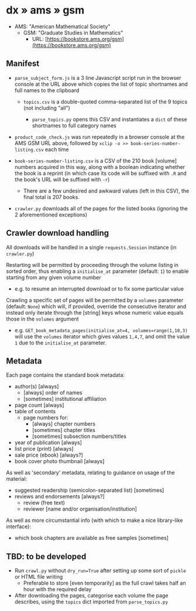 # dx » ams » gsm

- AMS: "American Mathematical Society"
  - GSM: "Graduate Studies in Mathematics"
    - URL: [https://bookstore.ams.org/gsm](https://bookstore.ams.org/gsm)

## Manifest

- `parse_subject_form.js` is a 3 line Javascript script run in the browser console at the URL above
  which copies the list of topic shortnames and full names to the clipboard

  - `topics.csv` is a double-quoted comma-separated list of the 9 topics (not including "all")

    - `parse_topics.py` opens this CSV and instantiates a `dict` of these shortnames to
      full category names

- `product_code_check.js` was run repeatedly in a browser console at the AMS GSM URL above,
  followed by `xclip -o >> book-series-number-listing.csv` each time

- `book-series-number-listing.csv` is a CSV of the 210 book [volume] numbers acquired in this way,
  along with a boolean indicating whether the book is a reprint (in which case its code will be
  suffixed with `.R` and the book's URL will be suffixed with `-r`)
  - There are a few undesired and awkward values (left in this CSV), the final total is 207 books.

- `crawler.py` downloads all of the pages for the listed books (ignoring the 2
  aforementioned exceptions)

## Crawler download handling

All downloads will be handled in a single `requests.Session` instance (in `crawler.py`)

Restarting will be permitted by proceeding through the volume listing in sorted order,
thus enabling a `initialise_at` parameter (default: `1`) to enable starting from any
given volume number

- e.g. to resume an interrupted download or to fix some particular value

Crawling a specific set of pages will be permitted by a `volumes` parameter (default:
`None`) which will, if provided, override the consecutive iterator and instead only
iterate through the [string] keys whose numeric value equals those in the `volumes`
argument

- e.g. `GET_book_metadata_pages(initialise_at=4, volumes=range(1,10,3)` will
  use the `volumes` iterator which gives values `1,4,7`, and omit the value `1`
  due to the `initialise_at` parameter.

## Metadata

Each page contains the standard book metadata:
- author(s) [always]
  - [always] order of names
  - [sometimes] institutional affiliation
- page count [always]
- table of contents
  - page numbers for:
    - [always] chapter numbers
    - [sometimes] chapter titles
    - [sometimes] subsection numbers/titles
- year of publication [always]
- list price (print) [always]
- sale price (ebook) [always?]
- book cover photo thumbnail [always]

As well as 'secondary' metadata, relating to guidance on usage of the material:
- suggested readership (semicolon-separated list) [sometimes]
- reviews and endorsements [always?]
  - review (free text)
  - reviewer [name and/or organisation/institution]

As well as more circumstantial info (with which to make a nice library-like interface):
- which book chapters are available as free samples [sometimes]

## TBD: to be developed

- Run `crawl.py` without `dry_run=True` after setting up some sort of `pickle` or HTML file writing
  - Preferable to store [even temporarily] as the full crawl takes half an hour with the required delay
- After downloading the pages, categorise each volume the page describes, using the `topics` dict
  imported from `parse_topics.py`
